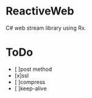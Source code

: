 # ReactiveWeb
C# web stream library using Rx.

# ToDo
* [ ]post method
* [x]ssl
* [ ]compress
* [ ]keep-alive

